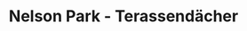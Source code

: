 ---
title: "Nelson Park - Terassendächer"
url: /eutin/nelson-park-terassendaecher/
shop: Baustoffe
---
